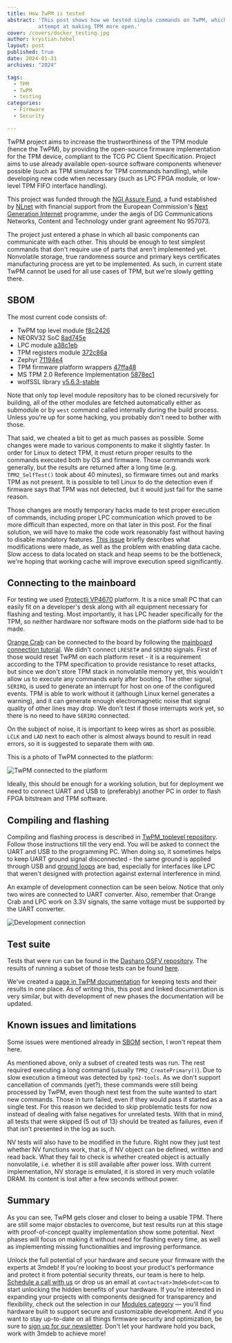 ```yaml
---
title: How TwPM is tested
abstract: 'This post shows how we tested simple commands on TwPM, which is our
          attempt at making TPM more open.'
cover: /covers/docker_testing.jpg
author: krystian.hebel
layout: post
published: true
date: 2024-01-31
archives: "2024"

tags:
  - TPM
  - TwPM
  - testing
categories:
  - Firmware
  - Security

---
```


TwPM project aims to increase the trustworthiness of the TPM module (hence the
TwPM), by providing the open-source firmware implementation for the TPM device,
compliant to the TCG PC Client Specification. Project aims to use already
available open-source software components whenever possible (such as TPM
simulators for TPM commands handling), while developing new code when necessary
(such as LPC FPGA module, or low-level TPM FIFO interface handling).

This project was funded through the [NGI Assure Fund](https://nlnet.nl/assure),
a fund established by [NLnet](https://nlnet.nl/) with financial support from the
European Commission's [Next Generation Internet](https://ngi.eu/) programme,
under the aegis of DG Communications Networks, Content and Technology under
grant agreement No 957073.

The project just entered a phase in which all basic components can communicate
with each other. This should be enough to test simplest commands that don't
require use of parts that aren't implemented yet. Nonvolatile storage, true
randomness source and primary keys certificates manufacturing process are yet
to be implemented. As such, in current state TwPM cannot be used for all use
cases of TPM, but we're slowly getting there.

## SBOM

The most current code consists of:

- TwPM top level module [f8c2426](https://github.com/Dasharo/TwPM_toplevel/tree/f8c24265a333dcbbb826c09677538ad2b298f190)
- NEORV32 SoC [8ad745e](https://github.com/Dasharo/neorv32/tree/8ad745efde1545e5f4241f9173e601e3e021717a)
- LPC module [a38c1eb](https://github.com/Dasharo/verilog-lpc-module/tree/a38c1ebe1efeb709b52f46c35f74713eb86aeac4)
- TPM registers module [372c86a](https://github.com/Dasharo/verilog-tpm-fifo-registers/tree/372c86ac2f4660d8b9ea47cc264938fd3ace33fd)
- Zephyr [71194e4](https://github.com/Dasharo/zephyr/tree/71194e41ac04d74a60d541257d98c20bb6e6bf6d)
- TPM firmware platform wrappers [47ffa48](https://github.com/Dasharo/twpm-firmware/tree/47ffa489cddf6cb2ea5e4e28fb41a7c281207256)
- MS TPM 2.0 Reference Implementation [5878ec1](https://github.com/Dasharo/ms-tpm-20-ref/tree/5878ec1e26bace3960d62468f4740d1c08394f1c)
- wolfSSL library [v5.6.3-stable](https://github.com/wolfSSL/wolfssl/tree/v5.6.3-stable)

Note that only top level module repository has to be cloned recursively for
building, all of the other modules are fetched automatically either as submodule
or by `west` command called internally during the build process. Unless you're
up for some hacking, you probably don't need to bother with those.

That said, we cheated a bit to get as much passes as possible. Some changes were
made to various components to make it slightly faster. In order for Linux to
detect TPM, it must return proper results to the commands executed both by OS
and firmware. Those commands work generally, but the results are returned after
a long time (e.g. `TPM2_SelfTest()` took about 40 minutes), so firmware times
out and marks TPM as not present. It is possible to tell Linux to do the
detection even if firmware says that TPM was not detected, but it would just
fail for the same reason.

Those changes are mostly temporary hacks made to test proper execution of
commands, including proper LPC communication which proved to be more difficult
than expected, more on that later in this post. For the final solution, we will
have to make the code work reasonably fast without having to disable mandatory
features. [This issue](https://github.com/Dasharo/TwPM_toplevel/issues/23)
briefly describes what modifications were made, as well as the problem with
enabling data cache. Slow access to data located on stack and heap seems to be
the bottleneck, we're hoping that working cache will improve execution speed
significantly.

## Connecting to the mainboard

For testing we used [Protectli VP4670](https://docs.dasharo.com/variants/protectli_vp46xx/overview/)
platform. It is a nice small PC that can easily fit on a developer's desk along
with all equipment necessary for flashing and testing. Most importantly, it has
LPC header specifically for the TPM, so neither hardware nor software mods on
the platform side had to be made.

[Orange Crab](https://github.com/orangecrab-fpga/orangecrab-hardware) can be
connected to the board by following the [mainboard connection
tutorial](https://twpm.dasharo.com/tutorials/mainboard-connection/). We didn't
connect `LRESET#` and `SERIRQ` signals. First of those would reset TwPM on each
platform reset - it is a requirement according to the TPM specification to
provide resistance to reset attacks, but since we don't store TPM stack in
nonvolatile memory yet, this wouldn't allow us to execute any commands early
after booting. The other signal, `SERIRQ`, is used to generate an interrupt for
host on one of the configured events. TPM is able to work without it (although
Linux kernel generates a warning), and it can generate enough electromagnetic
noise that signal quality of other lines may drop. We don't test if those
interrupts work yet, so there is no need to have `SERIRQ` connected.

On the subject of noise, it is important to keep wires as short as possible.
`LCLK` and `LAD` next to each other is almost always bound to result in read
errors, so it is suggested to separate them with `GND`.

This is a photo of TwPM connected to the platform:

![TwPM connected to the platform](/img/twpm_connection.png)

Ideally, this should be enough for a working solution, but for deployment we
need to connect UART and USB to (preferably) another PC in order to flash FPGA
bitstream and TPM software.

## Compiling and flashing

Compiling and flashing process is described in [TwPM_toplevel repository](https://github.com/dasharo/TwPM_toplevel/#twpm_toplevel).
Follow those instructions till the very end. You will be asked to connect the
UART and USB to the programming PC. When doing so, it sometimes helps to keep
UART ground signal disconnected - the same ground is applied through USB and
[ground loops](https://en.wikipedia.org/wiki/Ground_loop_(electricity)) are bad,
especially for interfaces like LPC that weren't designed with protection against
external interference in mind.

An example of development connection can be seen below. Notice that only two
wires are connected to UART converter. Also, remember that Orange Crab and LPC
work on 3.3V signals, the same voltage must be supported by the UART converter.

![Development connection](/img/twpm_connection_dev.png)

## Test suite

Tests that were run can be found in the [Dasharo OSFV repository](https://github.com/Dasharo/open-source-firmware-validation/blob/main/dasharo-security/tpm2-commands.robot).
The results of running a subset of those tests can be found [here](https://twpm.dasharo.com/test-results/2024_01_11_orange_crab_without_create_primary.html).

We've created a [page in TwPM documentation](https://twpm.dasharo.com/development/testing/)
for keeping tests and their results in one place. As of writing this, this post
and linked documentation is very similar, but with development of new phases the
documentation will be updated.

## Known issues and limitations

Some issues were mentioned already in [SBOM](#sbom) section, I won't repeat them
here.

As mentioned above, only a subset of created tests was run. The rest required
executing a long command (usually `TPM2_CreatePrimary()`). Due to slow execution
a timeout was detected by `tpm2-tools`. As we don't support cancellation of
commands (yet?), these commands were still being processed by TwPM, even though
next test from the suite wanted to start new commands. Those in turn failed,
even if they would pass if started as a single test. For this reason we decided
to skip problematic tests for now instead of dealing with false negatives for
unrelated tests. With that in mind, all tests that were skipped (5 out of 13)
should be treated as failures, even if that isn't presented in the log as such.

NV tests will also have to be modified in the future. Right now they just test
whether NV functions work, that is, if NV object can be defined, written and
read back. What they fail to check is whether created object is actually
nonvolatile, i.e. whether it is still available after power loss. With current
implementation, NV storage is emulated, it is stored in very much volatile DRAM.
Its content is lost after a few seconds without power.

## Summary

As you can see, TwPM gets closer and closer to being a usable TPM. There are
still some major obstacles to overcome, but test results run at this stage with
proof-of-concept quality implementation show some potential. Next phases will
focus on making it without need for flashing every time, as well as implementing
missing functionalities and improving performance.

Unlock the full potential of your hardware and secure your firmware with the
experts at 3mdeb! If you're looking to boost your product's performance and
protect it from potential security threats, our team is here to help. [Schedule
a call with us](https://cloud.3mdeb.com/index.php/apps/calendar/appointment/n7T65toSaD9t) or drop us
an email at `contact<at>3mdeb<dot>com` to start unlocking the hidden benefits of
your hardware. If you're interested in expanding your projects with components
designed for transparency and flexibility, check out the selection in our
[Modules category](https://shop.3mdeb.com/product-category/modules/) — you'll
find hardware built to support secure and customizable development. And if you
want to stay up-to-date on all things firmware security and optimization, be
sure to [sign up for our
newsletter](https://3mdeb.com/subscribe/3mdeb_newsletter.html). Don't let your
hardware hold you back, work with 3mdeb to achieve more!
